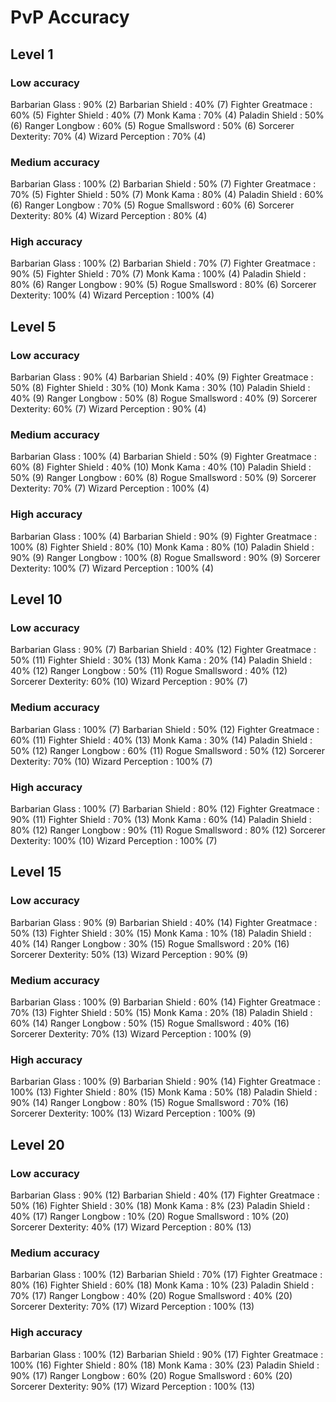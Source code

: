 # PvP Accuracy

## Level 1

### Low accuracy
Barbarian Glass   : 90% (2)
Barbarian Shield  : 40% (7)
Fighter Greatmace : 60% (5)
Fighter Shield    : 40% (7)
Monk Kama         : 70% (4)
Paladin Shield    : 50% (6)
Ranger Longbow    : 60% (5)
Rogue Smallsword  : 50% (6)
Sorcerer Dexterity: 70% (4)
Wizard Perception : 70% (4)

### Medium accuracy
Barbarian Glass   : 100% (2)
Barbarian Shield  : 50% (7)
Fighter Greatmace : 70% (5)
Fighter Shield    : 50% (7)
Monk Kama         : 80% (4)
Paladin Shield    : 60% (6)
Ranger Longbow    : 70% (5)
Rogue Smallsword  : 60% (6)
Sorcerer Dexterity: 80% (4)
Wizard Perception : 80% (4)

### High accuracy
Barbarian Glass   : 100% (2)
Barbarian Shield  : 70% (7)
Fighter Greatmace : 90% (5)
Fighter Shield    : 70% (7)
Monk Kama         : 100% (4)
Paladin Shield    : 80% (6)
Ranger Longbow    : 90% (5)
Rogue Smallsword  : 80% (6)
Sorcerer Dexterity: 100% (4)
Wizard Perception : 100% (4)

## Level 5

### Low accuracy
Barbarian Glass   : 90% (4)
Barbarian Shield  : 40% (9)
Fighter Greatmace : 50% (8)
Fighter Shield    : 30% (10)
Monk Kama         : 30% (10)
Paladin Shield    : 40% (9)
Ranger Longbow    : 50% (8)
Rogue Smallsword  : 40% (9)
Sorcerer Dexterity: 60% (7)
Wizard Perception : 90% (4)

### Medium accuracy
Barbarian Glass   : 100% (4)
Barbarian Shield  : 50% (9)
Fighter Greatmace : 60% (8)
Fighter Shield    : 40% (10)
Monk Kama         : 40% (10)
Paladin Shield    : 50% (9)
Ranger Longbow    : 60% (8)
Rogue Smallsword  : 50% (9)
Sorcerer Dexterity: 70% (7)
Wizard Perception : 100% (4)

### High accuracy
Barbarian Glass   : 100% (4)
Barbarian Shield  : 90% (9)
Fighter Greatmace : 100% (8)
Fighter Shield    : 80% (10)
Monk Kama         : 80% (10)
Paladin Shield    : 90% (9)
Ranger Longbow    : 100% (8)
Rogue Smallsword  : 90% (9)
Sorcerer Dexterity: 100% (7)
Wizard Perception : 100% (4)

## Level 10

### Low accuracy
Barbarian Glass   : 90% (7)
Barbarian Shield  : 40% (12)
Fighter Greatmace : 50% (11)
Fighter Shield    : 30% (13)
Monk Kama         : 20% (14)
Paladin Shield    : 40% (12)
Ranger Longbow    : 50% (11)
Rogue Smallsword  : 40% (12)
Sorcerer Dexterity: 60% (10)
Wizard Perception : 90% (7)

### Medium accuracy
Barbarian Glass   : 100% (7)
Barbarian Shield  : 50% (12)
Fighter Greatmace : 60% (11)
Fighter Shield    : 40% (13)
Monk Kama         : 30% (14)
Paladin Shield    : 50% (12)
Ranger Longbow    : 60% (11)
Rogue Smallsword  : 50% (12)
Sorcerer Dexterity: 70% (10)
Wizard Perception : 100% (7)

### High accuracy
Barbarian Glass   : 100% (7)
Barbarian Shield  : 80% (12)
Fighter Greatmace : 90% (11)
Fighter Shield    : 70% (13)
Monk Kama         : 60% (14)
Paladin Shield    : 80% (12)
Ranger Longbow    : 90% (11)
Rogue Smallsword  : 80% (12)
Sorcerer Dexterity: 100% (10)
Wizard Perception : 100% (7)

## Level 15

### Low accuracy
Barbarian Glass   : 90% (9)
Barbarian Shield  : 40% (14)
Fighter Greatmace : 50% (13)
Fighter Shield    : 30% (15)
Monk Kama         : 10% (18)
Paladin Shield    : 40% (14)
Ranger Longbow    : 30% (15)
Rogue Smallsword  : 20% (16)
Sorcerer Dexterity: 50% (13)
Wizard Perception : 90% (9)

### Medium accuracy
Barbarian Glass   : 100% (9)
Barbarian Shield  : 60% (14)
Fighter Greatmace : 70% (13)
Fighter Shield    : 50% (15)
Monk Kama         : 20% (18)
Paladin Shield    : 60% (14)
Ranger Longbow    : 50% (15)
Rogue Smallsword  : 40% (16)
Sorcerer Dexterity: 70% (13)
Wizard Perception : 100% (9)

### High accuracy
Barbarian Glass   : 100% (9)
Barbarian Shield  : 90% (14)
Fighter Greatmace : 100% (13)
Fighter Shield    : 80% (15)
Monk Kama         : 50% (18)
Paladin Shield    : 90% (14)
Ranger Longbow    : 80% (15)
Rogue Smallsword  : 70% (16)
Sorcerer Dexterity: 100% (13)
Wizard Perception : 100% (9)

## Level 20

### Low accuracy
Barbarian Glass   : 90% (12)
Barbarian Shield  : 40% (17)
Fighter Greatmace : 50% (16)
Fighter Shield    : 30% (18)
Monk Kama         : 8% (23)
Paladin Shield    : 40% (17)
Ranger Longbow    : 10% (20)
Rogue Smallsword  : 10% (20)
Sorcerer Dexterity: 40% (17)
Wizard Perception : 80% (13)

### Medium accuracy
Barbarian Glass   : 100% (12)
Barbarian Shield  : 70% (17)
Fighter Greatmace : 80% (16)
Fighter Shield    : 60% (18)
Monk Kama         : 10% (23)
Paladin Shield    : 70% (17)
Ranger Longbow    : 40% (20)
Rogue Smallsword  : 40% (20)
Sorcerer Dexterity: 70% (17)
Wizard Perception : 100% (13)

### High accuracy
Barbarian Glass   : 100% (12)
Barbarian Shield  : 90% (17)
Fighter Greatmace : 100% (16)
Fighter Shield    : 80% (18)
Monk Kama         : 30% (23)
Paladin Shield    : 90% (17)
Ranger Longbow    : 60% (20)
Rogue Smallsword  : 60% (20)
Sorcerer Dexterity: 90% (17)
Wizard Perception : 100% (13)
